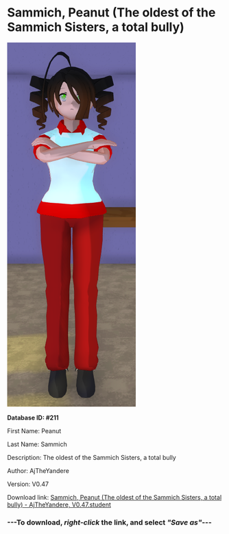 # Sammich, Peanut (The oldest of the Sammich Sisters, a total bully)

<img src="https://raw.githubusercontent.com/Arbiter1223/Daigaku-Gurashi-Custom-Students/master/Students/Files/Sammich%2C%20Peanut%20(The%20oldest%20of%20the%20Sammich%20Sisters%2C%20a%20total%20bully).png" title="Sammich, Peanut (The oldest of the Sammich Sisters, a total bully) - AjTheYandere, V0.47">

**Database ID: #211**

First Name: Peanut

Last Name: Sammich

Description: The oldest of the Sammich Sisters, a total bully

Author: AjTheYandere

Version: V0.47

Download link: <a href="https://raw.githubusercontent.com/Arbiter1223/Daigaku-Gurashi-Custom-Students/master/Students/Files/Sammich%2C%20Peanut%20(The%20oldest%20of%20the%20Sammich%20Sisters%2C%20a%20total%20bully)%20-%20AjTheYandere%2C%20V0.47.student">Sammich, Peanut (The oldest of the Sammich Sisters, a total bully) - AjTheYandere, V0.47.student</a>

### ---**To download, _right-click_ the link, and select _"Save as"_**---

